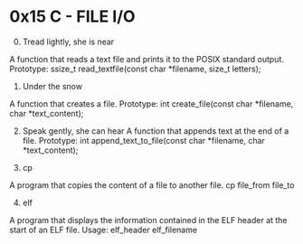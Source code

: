 # 0x15 C - FILE I/O

0. Tread lightly, she is near

A function that reads a text file and prints it to the POSIX standard output.
Prototype: ssize_t read_textfile(const char *filename, size_t letters);

1. Under the snow

A function that creates a file.
Prototype: int create_file(const char *filename, char *text_content);

2. Speak gently, she can hear
A function that appends text at the end of a file.
Prototype: int append_text_to_file(const char *filename, char *text_content);

3. cp

A program that copies the content of a file to another file.
cp file_from file_to

4. elf

A program that displays the information contained in the ELF header at the start of an ELF file.
Usage: elf_header elf_filename
